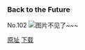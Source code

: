 ### Back to the Future
No.102
![图片不见了~~~](https://imgs.xkcd.com/comics/back_to_the_future.jpg)

[原址](https://xkcd.com//102) [下载](https://imgs.xkcd.com/comics/back_to_the_future.jpg)

